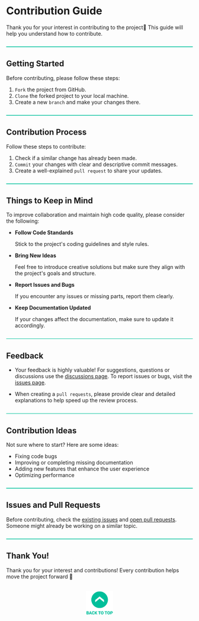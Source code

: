 # Contribution Guide

Thank you for your interest in contributing to the project🥳
This guide will help you understand how to contribute.


![—————————————————————————————————————————————————](../Readme%20Resources/Line.png)

## Getting Started

Before contributing, please follow these steps:

1. `Fork` the project from GitHub.
2. `Clone` the forked project to your local machine.
3. Create a new `branch` and make your changes there.


![—————————————————————————————————————————————————](../Readme%20Resources/Line.png)

## Contribution Process

Follow these steps to contribute:

1. Check if a similar change has already been made.
2. `Commit` your changes with clear and descriptive commit messages.
3. Create a well-explained `pull request` to share your updates.


![—————————————————————————————————————————————————](../Readme%20Resources/Line.png)

## Things to Keep in Mind

To improve collaboration and maintain high code quality,
please consider the following:

- **Follow Code Standards**

  Stick to the project's coding guidelines and style rules.

- **Bring New Ideas**

  Feel free to introduce creative solutions but make sure
  they align with the project's goals and structure.

- **Report Issues and Bugs**

  If you encounter any issues or missing parts, report them clearly.

- **Keep Documentation Updated**

  If your changes affect the documentation, make sure to update it accordingly.


![—————————————————————————————————————————————————](../Readme%20Resources/Line.png)

## Feedback

- Your feedback is highly valuable! For suggestions, questions or discussions use the
  [discussions page](https://github.com/mustafatoktas/A_ObjeTanima/discussions).
  To report issues or bugs, visit the
  [issues page](https://github.com/mustafatoktas/A_ObjeTanima/issues).

- When creating a `pull requests`, please provide clear and detailed explanations to help speed up the review process.


![—————————————————————————————————————————————————](../Readme%20Resources/Line.png)

## Contribution Ideas

Not sure where to start? Here are some ideas:
- Fixing code bugs
- Improving or completing missing documentation
- Adding new features that enhance the user experience
- Optimizing performance


![—————————————————————————————————————————————————](../Readme%20Resources/Line.png)

## Issues and Pull Requests

Before contributing, check the [existing issues](https://github.com/mustafatoktas/A_ObjeTanima/issues) and
[open pull requests](https://github.com/mustafatoktas/A_ObjeTanima/pulls). Someone might already be working on a similar topic.


![—————————————————————————————————————————————————](../Readme%20Resources/Line.png)

## Thank You!

Thank you for your interest and contributions! Every contribution helps move the project forward 🚀

<br>

<div align="center">
  <a href="#contribution-guide"><img src="../Readme Resources/Back to Top.png" alt="Back to Top" height="64"/></a>
</div>

